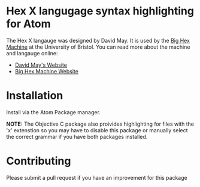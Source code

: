 # Hex X langugage syntax highlighting for Atom
The Hex X langauge was designed by David May. It is used by the [Big Hex Machine](https://bighexmachine.github.io/) at the University of Bristol. You can read more about the machine and langauge online:
 * [David May's Website](http://people.cs.bris.ac.uk/~dave//)
 * [Big Hex Machine Website](https://bighexmachine.github.io/)

# Installation

Install via the Atom Package manager.

**NOTE:** The Objective C package also proivides highlighting for files with the 'x' extenstion so you may have to disable this package or manually select the correct grammar if you have both packages installed.

# Contributing

Please submit a pull request if you have an improvement for this package
